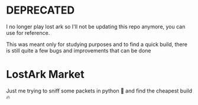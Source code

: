 # DEPRECATED
I no longer play lost ark so I'll not be updating this repo anymore, you can use for reference.

This was meant only for studying purposes and to find a quick build, there is still quite a few bugs and improvements that can be done

# LostArk Market

Just me trying to sniff some packets in python 🐍 and find the cheapest build 🔥
